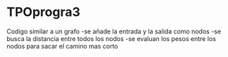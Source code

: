 # TPOprogra3
Codigo similar a un grafo
-se añade la entrada y la salida como nodos
-se busca la distancia entre todos los nodos
-se evaluan los pesos entre los nodos para sacar el camino mas corto
